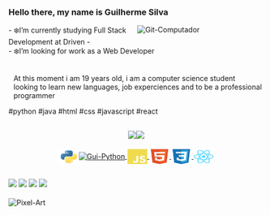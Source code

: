 ### Hello there, my name is Guilherme Silva
<div>
  <img align="right" align="top" alt="Git-Computador" width="250px" src="https://c.tenor.com/CHuHmldfxCEAAAAC/pokemon-clefairy.gif"/>
</div>
- ❄️I’m currently studying Full Stack Development at Driven
- <br>
- ❄️I’m looking for work as a Web Developer 
<br>
<br>
<p style="margin-left:10px"> At this moment i am 19 years old, i am a computer science student<br> 
 looking to learn new languages, job experciences and to be a professional programmer</p>
<p>#python #java #html #css #javascript #react</p>

##
<div align="center">
<a href="https://github.com/joltzz">
  <img height="180em" src="https://github-readme-stats.vercel.app/api?username=joltzz&show_icons=true&theme=nord&include_all_commits=true&count_private=true"><img height="180em" src="https://github-readme-stats.vercel.app/api/top-langs/?username=joltzz&layout=compact&langs_count=7&theme=nord"/>
  </div>
<br>
  <div align="center">
<img align="center" alt="Gui-Python" height="30" width="40" src="https://raw.githubusercontent.com/devicons/devicon/master/icons/python/python-original.svg"><img align="center" alt="Gui-Python" height="30" width="40" src="https://cdn.jsdelivr.net/gh/devicons/devicon/icons/java/java-original-wordmark.svg" /> <img align="center" alt="Gui-Js" height="30" width="40" src="https://raw.githubusercontent.com/devicons/devicon/master/icons/javascript/javascript-plain.svg"> <img align="center" alt="Rafa-HTML" height="30" width="40" src="https://raw.githubusercontent.com/devicons/devicon/master/icons/html5/html5-original.svg"> <img align="center" alt="S" height="30" width="40" src="https://raw.githubusercontent.com/devicons/devicon/master/icons/css3/css3-original.svg"> <img align="center" alt="" height="30" width="40" src="https://raw.githubusercontent.com/devicons/devicon/master/icons/react/react-original.svg"> 
    </div>


##
<div> 
  <a href="https://instagram.com/guijsilva02" target="_blank"><img src="https://img.shields.io/badge/-Instagram-%23E4405F?style=for-the-badge&logo=instagram&logoColor=white" target="_blank"></a>
 <a href="https://discord.gg/YWsuwsmfzh" target="_blank"><img src="https://img.shields.io/badge/Discord-7289DA?style=for-the-badge&logo=discord&logoColor=white" target="_blank"></a> 
  <a href = "mailto:guijsilva02@gmail.com"><img src="https://img.shields.io/badge/-Gmail-%23333?style=for-the-badge&logo=gmail&logoColor=white" target="_blank"></a>
  <a href="https://www.linkedin.com/in/guilherme-jankowiak-silva-a57519209/" target="_blank"><img src="https://img.shields.io/badge/-LinkedIn-%230077B5?style=for-the-badge&logo=linkedin&logoColor=white" target="_blank"></a>
  <br>
  <br>
  <img align="center" alt="Pixel-Art" width="1000px" src="https://64.media.tumblr.com/88578e368c42a6c764b6445936649235/6586c917081d540d-47/s640x960/4691e1005b145f65e03c2f30e55dabe0153b465f.gifv"/>
  <br>
  <div align="center"
  ![Snake animation](https://github.com/joltzz/joltzz/blob/output/github-contribution-grid-snake.svg)
       </div>
</div>
